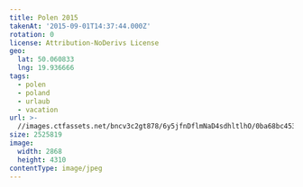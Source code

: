 ```yaml
---
title: Polen 2015
takenAt: '2015-09-01T14:37:44.000Z'
rotation: 0
license: Attribution-NoDerivs License
geo:
  lat: 50.060833
  lng: 19.936666
tags:
  - polen
  - poland
  - urlaub
  - vacation
url: >-
  //images.ctfassets.net/bncv3c2gt878/6y5jfnDflmNaD4sdhltlhO/0ba68bc453c47de8cc0872f99cb089ae/polen-2015_25931550636_o
size: 2525819
image:
  width: 2868
  height: 4310
contentType: image/jpeg
---
```


